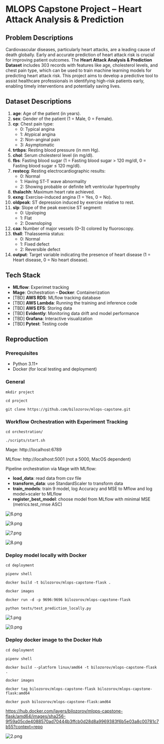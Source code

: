 # MLOPS Capstone Project – Heart Attack Analysis & Prediction

## Problem Descriptions

Cardiovascular diseases, particularly heart attacks, are a leading cause of death globally. Early and accurate prediction of heart attack risk is crucial for improving patient outcomes. The **Heart Attack Analysis & Prediction Dataset** includes 303 records with features like age, cholesterol levels, and chest pain type, which can be used to train machine learning models for predicting heart attack risk. This project aims to develop a predictive tool to assist healthcare professionals in identifying high-risk patients early, enabling timely interventions and potentially saving lives.

## Dataset Descriptions

1. **age**: Age of the patient (in years).
2. **sex**: Gender of the patient (1 = Male, 0 = Female).
3. **cp**: Chest pain type:
   - 0: Typical angina
   - 1: Atypical angina
   - 2: Non-anginal pain
   - 3: Asymptomatic
4. **trtbps**: Resting blood pressure (in mm Hg).
5. **chol**: Serum cholesterol level (in mg/dl).
6. **fbs**: Fasting blood sugar (1 = Fasting blood sugar > 120 mg/dl, 0 = Fasting blood sugar ≤ 120 mg/dl).
7. **restecg**: Resting electrocardiographic results:
   - 0: Normal
   - 1: Having ST-T wave abnormality
   - 2: Showing probable or definite left ventricular hypertrophy
8. **thalachh**: Maximum heart rate achieved.
9. **exng**: Exercise-induced angina (1 = Yes, 0 = No).
10. **oldpeak**: ST depression induced by exercise relative to rest.
11. **slp**: Slope of the peak exercise ST segment:
    - 0: Upsloping
    - 1: Flat
    - 2: Downsloping
12. **caa**: Number of major vessels (0–3) colored by fluoroscopy.
13. **thall**: Thalassemia status:
    - 0: Normal
    - 1: Fixed defect
    - 2: Reversible defect
14. **output**: Target variable indicating the presence of heart disease (1 = Heart disease, 0 = No heart disease).

## Tech Stack
- **MLflow**: Experimet tracking
- **Mage**: Orchestration
– **Docker**: Containerization  
- [TBD] **AWS RDS**: MLflow tracking database
- [TBD] **AWS Lambda**: Running the training and inference code
- [TBD] **AWS EFS**: Storing data
- [TBD] **Evidently**: Monitoring data drift and model performance
- [TBD] **Grafana**: Interactive visualization
- [TBD] **Pytest**: Testing code

## Reproduction

### Prerequisites

- Python 3.11+
- Docker (for local testing and deployment)

### General
```
mkdir project

cd project

git clone https://github.com/bilozorov/mlops-capstone.git
```

### Workflow Orchestration with Experiment Tracking

```
cd orchestration/

./scripts/start.sh

```

Mage: http://localhost:6789

MLflow: http://localhost:5001 (not a 5000, MacOS dependent)

Pipeline orchestration via Mage with MLflow:
- **load_data**: read data from csv file
- **transform_data**: use StandardScaler to transform data
- **train_models**: train 9 model, log Accuracy and MSE to Mflow and log model+scaler to MLflow
- **register_best_model**: choose model from MLflow with minimal MSE (metrics.test_rmse ASC) 

![6.png](./pictures/6.png)

![9.png](./pictures/9.png)

![7.png](./pictures/7.png)

![8.png](./pictures/8.png)

### Deploy model locally with Docker

```
cd deployment

pipenv shell

docker build -t bilozorov/mlops-capstone-flask .

docker images

docker run -d -p 9696:9696 bilozorov/mlops-capstone-flask

python tests/test_prediction_locally.py
```

![1.png](./pictures/1.png)

![0.png](./pictures/0.png)

### Deploy docker image to the Docker Hub

```
cd deployment

pipenv shell

docker build --platform linux/amd64 -t bilozorov/mlops-capstone-flask .

docker images

docker tag bilozorov/mlops-capstone-flask bilozorov/mlops-capstone-flask:amd64

docker push bilozorov/mlops-capstone-flask:amd64

```
https://hub.docker.com/layers/bilozorov/mlops-capstone-flask/amd64/images/sha256-9f59a05cde4088570ad70444b3ffcb0d28d8a9969383f6b5e03a8c00781c7b55?context=repo

![2.png](./pictures/2.png)
